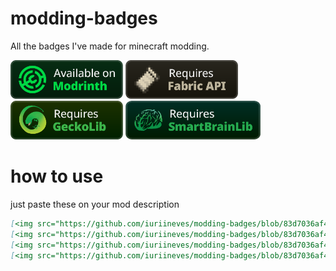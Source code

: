 # modding-badges
All the badges I've made for minecraft modding.

[<img src="https://github.com/iuriineves/modding-badges/blob/83d7036af47051e66288ba6ea8e9d4fc140f62d1/Available%20on%20Modrinth.png" width="180"/>](https://modrinth.com/mod/nevescapybaras)
[<img src="https://github.com/iuriineves/modding-badges/blob/83d7036af47051e66288ba6ea8e9d4fc140f62d1/Requires%20Fabric%20API.png" alt="Requires Fabric API" width="180"/>](https://modrinth.com/mod/fabric-api)
[<img src="https://github.com/iuriineves/modding-badges/blob/83d7036af47051e66288ba6ea8e9d4fc140f62d1/Requires%20GeckoLib.png" alt="Requires Fabric API" width="180"/>](https://modrinth.com/mod/geckolib)
[<img src="https://github.com/iuriineves/modding-badges/blob/83d7036af47051e66288ba6ea8e9d4fc140f62d1/Requires%20SBL.png" alt="Requires Fabric API" width="216"/>](https://modrinth.com/mod/smartbrainlib)

# how to use

just paste these on your mod description

```markdown
[<img src="https://github.com/iuriineves/modding-badges/blob/83d7036af47051e66288ba6ea8e9d4fc140f62d1/Available%20on%20Modrinth.png" width="180"/>](https://modrinth.com/mod/nevescapybaras)
[<img src="https://github.com/iuriineves/modding-badges/blob/83d7036af47051e66288ba6ea8e9d4fc140f62d1/Requires%20Fabric%20API.png" alt="Requires Fabric API" width="180"/>](https://modrinth.com/mod/fabric-api)
[<img src="https://github.com/iuriineves/modding-badges/blob/83d7036af47051e66288ba6ea8e9d4fc140f62d1/Requires%20GeckoLib.png" alt="Requires Fabric API" width="180"/>](https://modrinth.com/mod/geckolib)
[<img src="https://github.com/iuriineves/modding-badges/blob/83d7036af47051e66288ba6ea8e9d4fc140f62d1/Requires%20SBL.png" alt="Requires Fabric API" width="216"/>](https://modrinth.com/mod/smartbrainlib)
```

